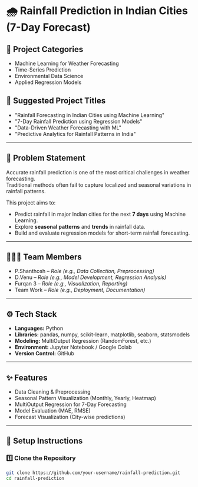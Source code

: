 # 🌧️ Rainfall Prediction in Indian Cities (7-Day Forecast)

## 📌 Project Categories
- Machine Learning for Weather Forecasting  
- Time-Series Prediction  
- Environmental Data Science  
- Applied Regression Models  

## 📌 Suggested Project Titles
- "Rainfall Forecasting in Indian Cities using Machine Learning"  
- "7-Day Rainfall Prediction using Regression Models"  
- "Data-Driven Weather Forecasting with ML"  
- "Predictive Analytics for Rainfall Patterns in India"  

---

## 📝 Problem Statement
Accurate rainfall prediction is one of the most critical challenges in weather forecasting.  
Traditional methods often fail to capture localized and seasonal variations in rainfall patterns.  

This project aims to:
- Predict rainfall in major Indian cities for the next **7 days** using Machine Learning.  
- Explore **seasonal patterns** and **trends** in rainfall data.  
- Build and evaluate regression models for short-term rainfall forecasting.  

---

## 👨‍👩‍👦 Team Members
- P.Shanthosh – *Role (e.g., Data Collection, Preprocessing)*  
- D.Venu – *Role (e.g., Model Development, Regression Analysis)*  
- Furqan 3 – *Role (e.g., Visualization, Reporting)*  
- Team Work – *Role (e.g., Deployment, Documentation)*  

---

## ⚙️ Tech Stack
- **Languages:** Python  
- **Libraries:** pandas, numpy, scikit-learn, matplotlib, seaborn, statsmodels  
- **Modeling:** MultiOutput Regression (RandomForest, etc.)  
- **Environment:** Jupyter Notebook / Google Colab  
- **Version Control:** GitHub  

---

## ✨ Features
- Data Cleaning & Preprocessing  
- Seasonal Pattern Visualization (Monthly, Yearly, Heatmap)  
- MultiOutput Regression for 7-Day Forecasting  
- Model Evaluation (MAE, RMSE)  
- Forecast Visualization (City-wise predictions)  

---

## 🚀 Setup Instructions

### 1️⃣ Clone the Repository
```bash
git clone https://github.com/your-username/rainfall-prediction.git
cd rainfall-prediction
